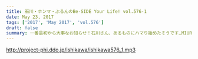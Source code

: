 ```yaml
---
title: 石川・ホンマ・ぶるんのBe-SIDE Your Life! vol.576-1
date: May 23, 2017
tags: ['2017', 'May 2017', 'vol.576']
draft: false
summary: 一番最初から大事なお知らせ！石川さん、あるものにハマり始めたそうです…MIURA
---
```


http://project-phi.ddo.jp/ishikawa/ishikawa576_1.mp3